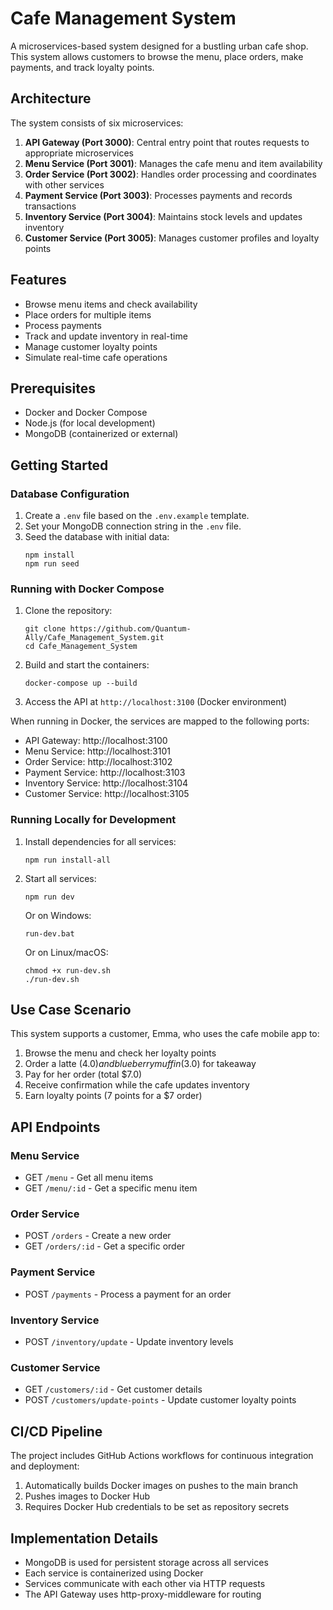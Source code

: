 # Cafe Management System

A microservices-based system designed for a bustling urban cafe shop. This system allows customers to browse the menu, place orders, make payments, and track loyalty points.

## Architecture

The system consists of six microservices:

1. **API Gateway (Port 3000)**: Central entry point that routes requests to appropriate microservices
2. **Menu Service (Port 3001)**: Manages the cafe menu and item availability
3. **Order Service (Port 3002)**: Handles order processing and coordinates with other services
4. **Payment Service (Port 3003)**: Processes payments and records transactions
5. **Inventory Service (Port 3004)**: Maintains stock levels and updates inventory
6. **Customer Service (Port 3005)**: Manages customer profiles and loyalty points

## Features

- Browse menu items and check availability
- Place orders for multiple items
- Process payments
- Track and update inventory in real-time
- Manage customer loyalty points
- Simulate real-time cafe operations

## Prerequisites

- Docker and Docker Compose
- Node.js (for local development)
- MongoDB (containerized or external)

## Getting Started

### Database Configuration

1. Create a `.env` file based on the `.env.example` template.
2. Set your MongoDB connection string in the `.env` file.
3. Seed the database with initial data:
   ```
   npm install
   npm run seed
   ```

### Running with Docker Compose

1. Clone the repository:
   ```
   git clone https://github.com/Quantum-Ally/Cafe_Management_System.git
   cd Cafe_Management_System
   ```

2. Build and start the containers:
   ```
   docker-compose up --build
   ```

3. Access the API at `http://localhost:3100` (Docker environment)

When running in Docker, the services are mapped to the following ports:
- API Gateway: http://localhost:3100
- Menu Service: http://localhost:3101
- Order Service: http://localhost:3102
- Payment Service: http://localhost:3103
- Inventory Service: http://localhost:3104
- Customer Service: http://localhost:3105

### Running Locally for Development

1. Install dependencies for all services:
   ```
   npm run install-all
   ```

2. Start all services:
   ```
   npm run dev
   ```

   Or on Windows:
   ```
   run-dev.bat
   ```

   Or on Linux/macOS:
   ```
   chmod +x run-dev.sh
   ./run-dev.sh
   ```

## Use Case Scenario

This system supports a customer, Emma, who uses the cafe mobile app to:

1. Browse the menu and check her loyalty points
2. Order a latte ($4.0) and blueberry muffin ($3.0) for takeaway
3. Pay for her order (total $7.0)
4. Receive confirmation while the cafe updates inventory
5. Earn loyalty points (7 points for a $7 order)

## API Endpoints

### Menu Service
- GET `/menu` - Get all menu items
- GET `/menu/:id` - Get a specific menu item

### Order Service
- POST `/orders` - Create a new order
- GET `/orders/:id` - Get a specific order

### Payment Service
- POST `/payments` - Process a payment for an order

### Inventory Service
- POST `/inventory/update` - Update inventory levels

### Customer Service
- GET `/customers/:id` - Get customer details
- POST `/customers/update-points` - Update customer loyalty points

## CI/CD Pipeline

The project includes GitHub Actions workflows for continuous integration and deployment:

1. Automatically builds Docker images on pushes to the main branch
2. Pushes images to Docker Hub
3. Requires Docker Hub credentials to be set as repository secrets

## Implementation Details

- MongoDB is used for persistent storage across all services
- Each service is containerized using Docker
- Services communicate with each other via HTTP requests
- The API Gateway uses http-proxy-middleware for routing 